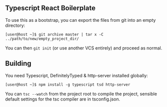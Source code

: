 ## Typescript React Boilerplate

To use this as a bootstrap, you can export the files from git into an empty directory:

    [user@host ~]$ git archive master | tar x -C ../path/to/new/empty_project_dir/

You can then `git init` (or use another VCS entirely) and proceed as normal.

## Building

You need Typescript, DefinitelyTyped & http-server installed globally:

    [user@host ~]$ npm install -g typescript tsd http-server

You can `tsc --watch` from the project root to compile the project, sensible default settings for the tsc compiler are in tsconfig.json.


